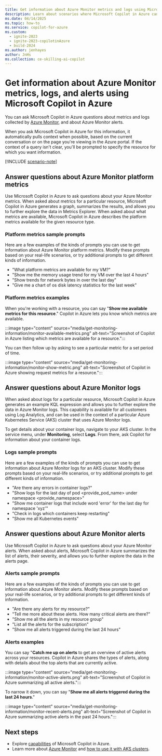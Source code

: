 ```yaml
---
title: Get information about Azure Monitor metrics and logs using Microsoft Copilot in Azure
description: Learn about scenarios where Microsoft Copilot in Azure can provide information about Azure Monitor metrics and logs.
ms.date: 04/14/2025
ms.topic: how-to
ms.service: copilot-for-azure
ms.custom:
  - ignite-2023
  - ignite-2023-copilotinAzure
  - build-2024
ms.author: jenhayes
author: JnHs
ms.collection: ce-skilling-ai-copilot
---
```


# Get information about Azure Monitor metrics, logs, and alerts using Microsoft Copilot in Azure

You can ask Microsoft Copilot in Azure questions about metrics and logs collected by [Azure Monitor](/azure/azure-monitor/), and about Azure Monitor alerts.

When you ask Microsoft Copilot in Azure for this information, it automatically pulls context when possible, based on the current conversation or on the page you're viewing in the Azure portal. If the context of a query isn't clear, you'll be prompted to specify the resource for which you want information.

[!INCLUDE [scenario-note](includes/scenario-note.md)]

## Answer questions about Azure Monitor platform metrics

Use Microsoft Copilot in Azure to ask questions about your Azure Monitor metrics. When asked about metrics for a particular resource, Microsoft Copilot in Azure generates a graph, summarizes the results, and allows you to further explore the data in Metrics Explorer. When asked about what metrics are available, Microsoft Copilot in Azure describes the platform metrics available for the given resource type.

### Platform metrics sample prompts

Here are a few examples of the kinds of prompts you can use to get information about Azure Monitor platform metrics. Modify these prompts based on your real-life scenarios, or try additional prompts to get different kinds of information.

- "What platform metrics are available for my VM?"
- "Show me the memory usage trend for my VM over the last 4 hours"
- "Show trends for network bytes in over the last day"
- "Give me a chart of os disk latency statistics for the last week"

### Platform metrics examples

When you're working with a resource, you can say "**Show me available metrics for this resource**." Copilot in Azure lets you know which metrics are available.

:::image type="content" source="media/get-monitoring-information/monitor-available-metrics.png" alt-text="Screenshot of Copilot in Azure listing which metrics are available for a resource.":::

You can then follow up by asking to see a particular metric for a set period of time.

:::image type="content" source="media/get-monitoring-information/monitor-show-metric.png" alt-text="Screenshot of Copilot in Azure showing request metrics for a resource.":::

## Answer questions about Azure Monitor logs

When asked about logs for a particular resource, Microsoft Copilot in Azure generates an example KQL expression and allows you to further explore the data in Azure Monitor logs. This capability is available for all customers using Log Analytics, and can be used in the context of a particular Azure Kubernetes Service (AKS) cluster that uses Azure Monitor logs.

To get details about your container logs, navigate to your AKS cluster. In the service menu, under **Monitoring**, select **Logs**. From there, ask Copilot for information about your container logs.

### Logs sample prompts

Here are a few examples of the kinds of prompts you can use to get information about Azure Monitor logs for an AKS cluster. Modify these prompts based on your real-life scenarios, or try additional prompts to get different kinds of information.

- "Are there any errors in container logs?"
- "Show logs for the last day of pod <provide_pod_name> under namespace <provide_namespace>"
- "Show me container logs that include word 'error' for the last day for namespace 'xyz'"
- "Check in logs which containers keep restarting"
- "Show me all Kubernetes events"

## Answer questions about Azure Monitor alerts

Use Microsoft Copilot in Azure to ask questions about your Azure Monitor alerts. When asked about alerts, Microsoft Copilot in Azure summarizes the list of alerts, their severity, and allows you to further explore the data in the alerts page. 

### Alerts sample prompts

Here are a few examples of the kinds of prompts you can use to get information about Azure Monitor alerts. Modify these prompts based on your real-life scenarios, or try additional prompts to get different kinds of information.

- "Are there any alerts for my resource?"
- "Tell me more about these alerts. How many critical alerts are there?"
- "Show me all the alerts in my resource group"
- "List all the alerts for the subscription"
- "Show me all alerts triggered during the last 24 hours"

### Alerts examples

You can say "**Catch me up on alerts** to get an overview of active alerts across your resources. Copilot in Azure shares the types of alerts, along with details about the top alerts that are currently active.

:::image type="content" source="media/get-monitoring-information/monitor-active-alerts.png" alt-text="Screenshot of Copilot in Azure summarizing all active alerts.":::

To narrow it down, you can say "**Show me all alerts triggered during the last 24 hours**."

:::image type="content" source="media/get-monitoring-information/monitor-recent-alerts.png" alt-text="Screenshot of Copilot in Azure summarizing active alerts in the past 24 hours.":::

## Next steps

- Explore [capabilities](capabilities.md) of Microsoft Copilot in Azure.
- Learn more about [Azure Monitor](/azure/azure-monitor/) and [how to use it with AKS clusters](/azure/aks/monitor-aks).
